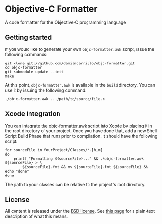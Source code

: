 # Objective-C Formatter

A code formatter for the Objective-C programming language

## Getting started

If you would like to generate your own `objc-formatter.awk` script, issue the following commands:

    git clone git://github.com/damiancarrillo/objc-formatter.git
	cd objc-formatter
    git submodule update --init
    make
    
At this point, `objc-formatter.awk` is available in the `build` directory.  You can use it by issuing the following command:

    ./objc-formatter.awk .../path/to/source/file.m

## Xcode Integration

You can integrate the objc-formatter.awk script into Xcode by placing it in the root directory
of your project.  Once you have done that, add a new Shell Script Build Phase that runs prior
to compilation.  It should have the following script:

    for sourceFile in YourProject/Classes/*.[h,m]
    do
        printf "Formatting ${sourceFile}..." && ./objc-formatter.awk ${sourceFile} > \
            ${sourceFile}.fmt && mv ${sourceFile}.fmt ${sourceFile} && echo "done"
    done

The path to your classes can be relative to the project's root directory.

## License

All content is released under the 
[BSD license](https://github.com/damiancarrillo/Objective-C-Formatter/blob/master/LICENSE.markdown). 
See [this page](http://www.linfo.org/bsdlicense.html) for a plain-text description of what this means.
